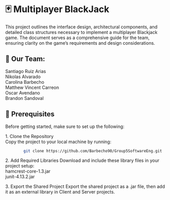 # 🃏 Multiplayer BlackJack
This project outlines the interface design, architectural components, and detailed class structures necessary to implement a multiplayer Blackjack game. The document serves as a comprehensive guide for the team, ensuring clarity on the game’s requirements and design considerations.

## 👥 **Our Team**:
Santiago Ruiz Arias  
Nikolas Alvarado  
Carolina Barbecho  
Matthew Vincent Carreon  
Oscar Avendano  
Brandon Sandoval    


## 🚀 Prerequisites
Before getting started, make sure to set up the following:


   1️.  Clone the Repository  
        Copy the project to your local machine by running:  

  ```bash
          git clone https://github.com/Barbecho90/Group5SoftwareEng.git
```
  
  2️.  Add Required Libraries
  Download and include these library files in your project setup:  
  hamcrest-core-1.3.jar  
  junit-4.13.2.jar    
    
  3️. Export the Shared Project
  Export the shared project as a .jar file, then add it as an external library in Client and Server projects. 

